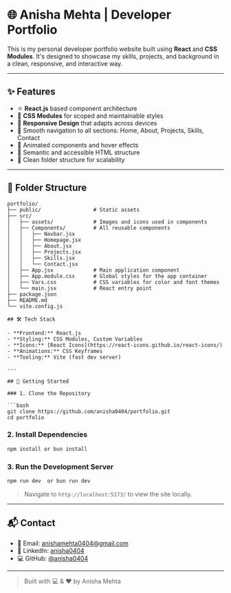 

# 🌐 Anisha Mehta | Developer Portfolio

This is my personal developer portfolio website built using **React** and **CSS Modules**. It's designed to showcase my skills, projects, and background in a clean, responsive, and interactive way.

---

## ✨ Features

- ⚛️ **React.js** based component architecture  
- 🎨 **CSS Modules** for scoped and maintainable styles  
- 📱 **Responsive Design** that adapts across devices  
- 🚀 Smooth navigation to all sections: Home, About, Projects, Skills, Contact  
- 🎥 Animated components and hover effects  
- 🧠 Semantic and accessible HTML structure  
- 📂 Clean folder structure for scalability

---

## 📁 Folder Structure

```plaintext
portfolio/
├── public/                 # Static assets
├── src/
│   ├── assets/             # Images and icons used in components
│   ├── Components/         # All reusable components
│   │   ├── Navbar.jsx
│   │   ├── Homepage.jsx
│   │   ├── About.jsx
│   │   ├── Projects.jsx
│   │   ├── Skills.jsx
│   │   └── Contact.jsx
│   ├── App.jsx             # Main application component
│   ├── App.module.css      # Global styles for the app container
│   ├── Vars.css            # CSS variables for color and font themes
│   └── main.jsx            # React entry point
├── package.json
├── README.md
└── vite.config.js

## 🛠️ Tech Stack

- **Frontend:** React.js  
- **Styling:** CSS Modules, Custom Variables  
- **Icons:** [React Icons](https://react-icons.github.io/react-icons/)  
- **Animations:** CSS Keyframes  
- **Tooling:** Vite (fast dev server)

---

## 🚀 Getting Started

### 1. Clone the Repository

```bash
git clone https://github.com/anisha0404/portfolio.git
cd portfolio
````

### 2. Install Dependencies

```bash
npm install or bun install 
```

### 3. Run the Development Server

```bash
npm run dev  or bun run dev 
```

> Navigate to `http://localhost:5173/` to view the site locally.
---

## 📬 Contact

* 📧 Email: [anishamehta0404@gmail.com](mailto:anishamehta0404@gmail.com)
* 💼 LinkedIn: [anisha0404](https://www.linkedin.com/in/anisha0404)
* 💻 GitHub: [@anisha0404](https://github.com/anisha0404)

---


> Built with 💻 & ❤️ by Anisha Mehta


